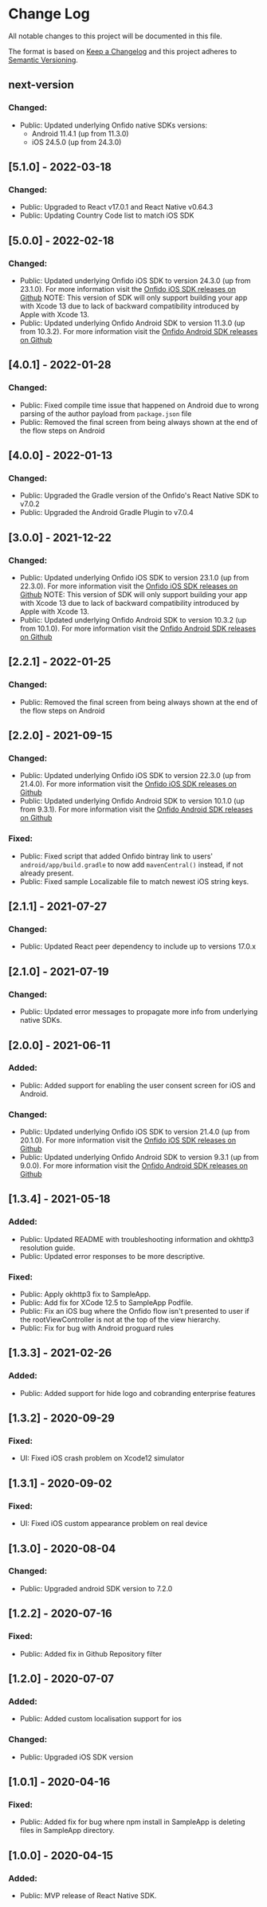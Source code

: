 # Change Log
All notable changes to this project will be documented in this file.

The format is based on [Keep a Changelog](http://keepachangelog.com/en/1.0.0/)
and this project adheres to [Semantic Versioning](http://semver.org/spec/v2.0.0.html).

## next-version

### Changed:
- Public: Updated underlying Onfido native SDKs versions:
  - Android 11.4.1 (up from 11.3.0)
  - iOS 24.5.0 (up from 24.3.0)

## [5.1.0] - 2022-03-18

### Changed:
- Public: Upgraded to React v17.0.1 and React Native v0.64.3
- Public: Updating Country Code list to match iOS SDK

## [5.0.0] - 2022-02-18

### Changed:
- Public: Updated underlying Onfido iOS SDK to version 24.3.0 (up from 23.1.0).
  For more information visit the [Onfido iOS SDK releases on Github](https://github.com/onfido/onfido-ios-sdk/releases)
  NOTE: This version of SDK will only support building your app with Xcode 13 due to lack of backward compatibility introduced by Apple with Xcode 13.
- Public: Updated underlying Onfido Android SDK to version 11.3.0 (up from 10.3.2).
  For more information visit the [Onfido Android SDK releases on Github](https://github.com/onfido/onfido-android-sdk/releases)

## [4.0.1] - 2022-01-28

### Changed:

- Public: Fixed compile time issue that happened on Android due to wrong parsing of the author payload from `package.json` file
- Public: Removed the final screen from being always shown at the end of the flow steps on Android

## [4.0.0] - 2022-01-13

### Changed:
- Public: Upgraded the Gradle version of the Onfido's React Native SDK to v7.0.2
- Public: Upgraded the Android Gradle Plugin to v7.0.4


## [3.0.0] - 2021-12-22

### Changed:
- Public: Updated underlying Onfido iOS SDK to version 23.1.0 (up from 22.3.0). For more information visit the [Onfido iOS SDK releases on Github](https://github.com/onfido/onfido-ios-sdk/releases) NOTE: This version of SDK will only support building your app with Xcode 13 due to lack of backward compatibility introduced by Apple with Xcode 13.
- Public: Updated underlying Onfido Android SDK to version 10.3.2 (up from 10.1.0). For more information visit the [Onfido Android SDK releases on Github](https://github.com/onfido/onfido-android-sdk/releases)


## [2.2.1] - 2022-01-25

### Changed:

- Public: Removed the final screen from being always shown at the end of the flow steps on Android


## [2.2.0] - 2021-09-15

### Changed:
- Public: Updated underlying Onfido iOS SDK to version 22.3.0 (up from 21.4.0). For more information visit the [Onfido iOS SDK releases on Github](https://github.com/onfido/onfido-ios-sdk/releases)
- Public: Updated underlying Onfido Android SDK to version 10.1.0 (up from 9.3.1). For more information visit the [Onfido Android SDK releases on Github](https://github.com/onfido/onfido-android-sdk/releases)

### Fixed:
- Public: Fixed script that added Onfido bintray link to users' `android/app/build.gradle` to now add `mavenCentral()` instead, if not already present.
- Public: Fixed sample Localizable file to match newest iOS string keys.

##  [2.1.1] - 2021-07-27

### Changed:
- Public: Updated React peer dependency to include up to versions 17.0.x

## [2.1.0] - 2021-07-19

### Changed:
- Public: Updated error messages to propagate more info from underlying native SDKs.

## [2.0.0] - 2021-06-11

### Added:
- Public: Added support for enabling the user consent screen for iOS and Android.

### Changed:
- Public: Updated underlying Onfido iOS SDK to version 21.4.0 (up from 20.1.0). For more information visit the [Onfido iOS SDK releases on Github](https://github.com/onfido/onfido-ios-sdk/releases)
- Public: Updated underlying Onfido Android SDK to version 9.3.1 (up from 9.0.0). For more information visit the [Onfido Android SDK releases on Github](https://github.com/onfido/onfido-android-sdk/releases)

## [1.3.4] - 2021-05-18

### Added:
- Public: Updated README with troubleshooting information and okhttp3 resolution guide.
- Public: Updated error responses to be more descriptive.

### Fixed:
- Public: Apply okhttp3 fix to SampleApp.
- Public: Add fix for XCode 12.5 to SampleApp Podfile.
- Public: Fix an iOS bug where the Onfido flow isn't presented to user if the rootViewController is not at the top of the view hierarchy.
- Public: Fix for bug with Android proguard rules

## [1.3.3] - 2021-02-26

### Added:
- Public: Added support for hide logo and cobranding enterprise features

## [1.3.2] - 2020-09-29

### Fixed:
- UI: Fixed iOS crash problem on Xcode12 simulator

## [1.3.1] - 2020-09-02

### Fixed:
- UI: Fixed iOS custom appearance problem on real device

## [1.3.0] - 2020-08-04

### Changed:
- Public: Upgraded android SDK version to 7.2.0

## [1.2.2] - 2020-07-16

### Fixed:
- Public: Added fix in Github Repository filter

## [1.2.0] - 2020-07-07

### Added:
- Public: Added custom localisation support for ios

### Changed:
- Public: Upgraded iOS SDK version

## [1.0.1] - 2020-04-16

### Fixed:
- Public: Added fix for bug where npm install in SampleApp is deleting files in SampleApp directory.

## [1.0.0] - 2020-04-15

### Added:
- Public: MVP release of React Native SDK.
